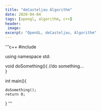 ```yaml
---
title: "deCasteljau Algorithm"
date: 2020-04-04
tags: [opengl, algorithm, c++]
header:
 image: 
excerpt: "OpenGL, deCasteljau, Algorithm"
---
```


'''c++
#include <iostream>
	
using namespace std:

void doSomething(){
	//do something...	
}

int main(){
	
	doSomething();
	return 0;
}
'''